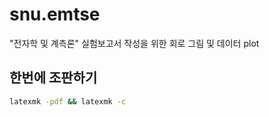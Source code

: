 # snu.emtse
"전자학 및 계측론" 실험보고서 작성을 위한 회로 그림 및 데이터 plot

## 한번에 조판하기
```bash
latexmk -pdf && latexmk -c
```
